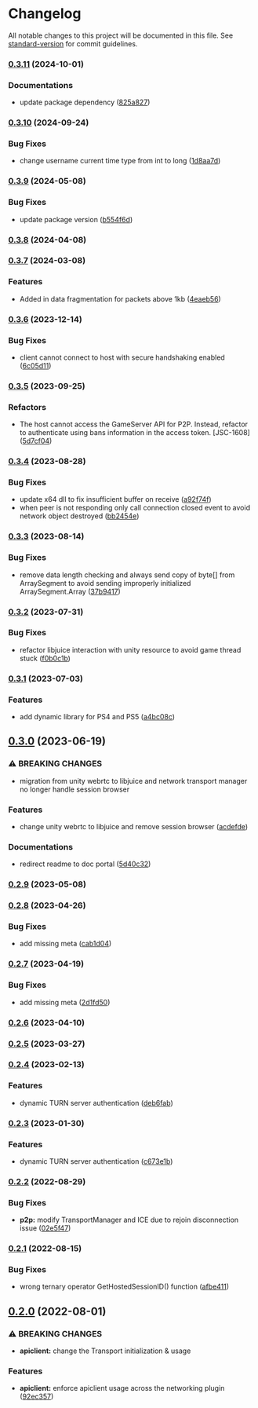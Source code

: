 # Changelog

All notable changes to this project will be documented in this file. See [standard-version](https://github.com/conventional-changelog/standard-version) for commit guidelines.

### [0.3.11](https://github.com/AccelByte/accelbyte-unity-networking/branches/compare/0.3.11%0D0.3.10) (2024-10-01)


### Documentations

* update package dependency ([825a827](https://github.com/AccelByte/accelbyte-unity-networking/commits/825a827819a4976b005ceabb798be5674f59d457))

### [0.3.10](https://github.com/AccelByte/accelbyte-unity-networking/branches/compare/0.3.10%0D0.3.9) (2024-09-24)


### Bug Fixes

* change username current time type from int to long ([1d8aa7d](https://github.com/AccelByte/accelbyte-unity-networking/commits/1d8aa7def84c2df1c04b08eec59e287434012f6c))

### [0.3.9](https://github.com/AccelByte/accelbyte-unity-networking/branches/compare/0.3.9%0D0.3.8) (2024-05-08)


### Bug Fixes

* update package version ([b554f6d](https://github.com/AccelByte/accelbyte-unity-networking/commits/b554f6dddff3f09c709c89c40c54e76e1e80de86))

### [0.3.8](https://github.com/AccelByte/accelbyte-unity-networking/branches/compare/0.3.8%0D0.3.7) (2024-04-08)

### [0.3.7](https://github.com/AccelByte/accelbyte-unity-networking/branches/compare/0.3.7%0D0.3.6) (2024-03-08)


### Features

* Added in data fragmentation for packets above 1kb ([4eaeb56](https://github.com/AccelByte/accelbyte-unity-networking/commits/4eaeb5689c0cd31a64bce4d7081d20ce259ff323))

### [0.3.6](https://github.com/AccelByte/accelbyte-unity-networking/branches/compare/0.3.6%0D0.3.5) (2023-12-14)


### Bug Fixes

* client cannot connect to host with secure handshaking enabled ([6c05d11](https://github.com/AccelByte/accelbyte-unity-networking/commits/6c05d115d381f9f340949d15589730eda5c413c7))

### [0.3.5](https://github.com/AccelByte/accelbyte-unity-networking/branches/compare/0.3.5%0D0.3.4) (2023-09-25)


### Refactors

* The host cannot access the GameServer API for P2P. Instead, refactor to authenticate using bans information in the access token. [JSC-1608] ([5d7cf04](https://github.com/AccelByte/accelbyte-unity-networking/commits/5d7cf040b670bdab851b42841bf64ed67b63ae5d))

### [0.3.4](https://github.com/AccelByte/accelbyte-unity-networking/branches/compare/0.3.4%0D0.3.3) (2023-08-28)


### Bug Fixes

* update x64 dll to fix insufficient buffer on receive ([a92f74f](https://github.com/AccelByte/accelbyte-unity-networking/commits/a92f74f027447108a26906d2f51c9f32c8e9ae34))
* when peer is not responding only call connection closed event to avoid network object destroyed ([bb2454e](https://github.com/AccelByte/accelbyte-unity-networking/commits/bb2454e30056ce290357ae9ba6d651b63c0a18e3))

### [0.3.3](https://github.com/AccelByte/accelbyte-unity-networking/branches/compare/0.3.3%0D0.3.2) (2023-08-14)


### Bug Fixes

* remove data length checking and always send copy of byte[] from ArraySegment to avoid sending improperly initialized ArraySegment.Array ([37b9417](https://github.com/AccelByte/accelbyte-unity-networking/commits/37b94173b8d18ba815336e3f20c68b93c1e2e440))

### [0.3.2](https://github.com/AccelByte/accelbyte-unity-networking/branches/compare/0.3.2%0D0.3.1) (2023-07-31)


### Bug Fixes

* refactor libjuice interaction with unity resource to avoid game thread stuck ([f0b0c1b](https://github.com/AccelByte/accelbyte-unity-networking/commits/f0b0c1bd8fac50450cd335ca0ad2f8deecb19720))

### [0.3.1](https://github.com/AccelByte/accelbyte-unity-networking/branches/compare/0.3.1%0D0.3.0) (2023-07-03)


### Features

* add dynamic library for PS4 and PS5 ([a4bc08c](https://github.com/AccelByte/accelbyte-unity-networking/commits/a4bc08ce6a674898342cee57bbcbda96e09d4dcb))

## [0.3.0](https://github.com/AccelByte/accelbyte-unity-networking/branches/compare/0.3.0%0D0.2.9) (2023-06-19)


### ⚠ BREAKING CHANGES

* migration from unity webrtc to libjuice and network transport manager no longer handle session browser

### Features

* change unity webrtc to libjuice and remove session browser ([acdefde](https://github.com/AccelByte/accelbyte-unity-networking/commits/acdefde94a89140d9a5acc78b344c2389f5791f7))


### Documentations

* redirect readme to doc portal ([5d40c32](https://github.com/AccelByte/accelbyte-unity-networking/commits/5d40c32e626f6f445b4321cba3d637b30dca2f56))

### [0.2.9](https://github.com/AccelByte/accelbyte-unity-networking/branches/compare/0.2.9%0D0.2.8) (2023-05-08)

### [0.2.8](https://github.com/AccelByte/accelbyte-unity-networking/branches/compare/0.2.8%0D0.2.7) (2023-04-26)


### Bug Fixes

* add missing meta ([cab1d04](https://github.com/AccelByte/accelbyte-unity-networking/commits/cab1d04a7aa369db8da06f9ad86319ecda4cd305))

### [0.2.7](https://github.com/AccelByte/accelbyte-unity-networking/branches/compare/0.2.7%0D0.2.6) (2023-04-19)


### Bug Fixes

* add missing meta ([2d1fd50](https://github.com/AccelByte/accelbyte-unity-networking/commits/2d1fd504f861789d45f34352a79b619f3e6c285f))

### [0.2.6](https://github.com/AccelByte/accelbyte-unity-networking/branches/compare/0.2.6%0D0.2.5) (2023-04-10)

### [0.2.5](https://github.com/AccelByte/accelbyte-unity-networking/branches/compare/0.2.5%0D0.2.4) (2023-03-27)

### [0.2.4](https://github.com/AccelByte/accelbyte-unity-networking/branches/compare/0.2.4%0D0.2.3) (2023-02-13)


### Features

* dynamic TURN server authentication ([deb6fab](https://github.com/AccelByte/accelbyte-unity-networking/commits/deb6fabf81653e7f40cb6ae1b62657bf760e02cf))

### [0.2.3](https://github.com/AccelByte/accelbyte-unity-networking/branches/compare/0.2.3%0D0.2.2) (2023-01-30)


### Features

* dynamic TURN server authentication ([c673e1b](https://github.com/AccelByte/accelbyte-unity-networking/commits/c673e1b996713eb0240a4d499eeed8933fc10d01))

### [0.2.2](https://github.com/AccelByte/accelbyte-unity-networking/branches/compare/0.2.2%0D0.2.1) (2022-08-29)


### Bug Fixes

* **p2p:** modify TransportManager and ICE due to rejoin disconnection issue ([02e5f47](https://github.com/AccelByte/accelbyte-unity-networking/commits/02e5f4721b94b5517c33893cb556089a10cf6b6e))

### [0.2.1](https://github.com/AccelByte/accelbyte-unity-networking/branches/compare/0.2.1%0D0.2.0) (2022-08-15)


### Bug Fixes

* wrong ternary operator GetHostedSessionID() function ([afbe411](https://github.com/AccelByte/accelbyte-unity-networking/commits/afbe4116c117c71ee2742cab11333a8acd71bc77))

## [0.2.0](https://github.com/AccelByte/accelbyte-unity-networking/branches/compare/0.2.0%0D0.1.0) (2022-08-01)


### ⚠ BREAKING CHANGES

* **apiclient:** change the Transport initialization & usage

### Features

* **apiclient:** enforce apiclient usage across the networking plugin ([92ec357](https://github.com/AccelByte/accelbyte-unity-networking/commits/92ec357e7a815fd05dd8a894b88d1733eaa3d107))
